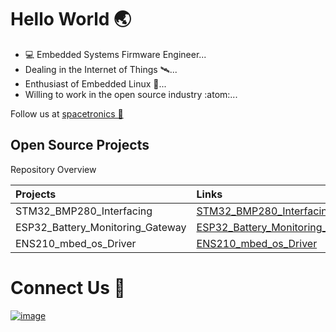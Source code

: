 # Hello World 🌏

- 💻 Embedded Systems Firmware Engineer...
- Dealing in the Internet of Things 🛰️...
- Enthusiast of Embedded Linux 🐧...
- Willing to work in the open source industry :atom:...



Follow us at [spacetronics 🚀](https://www.instagram.com/spacetronics/?utm_source=ig_embed&ig_mid=Xa0hPwABAAEL-Spz_Xp0rviImpPD&hl=en)

## Open Source Projects
Repository Overview

|Projects    |Links|
|:-----------|:-------------|
|STM32_BMP280_Interfacing|[STM32_BMP280_Interfacing](https://github.com/suffiyanshaikh/STM32_BMP280_Interfacing)|
|ESP32_Battery_Monitoring_Gateway|[ESP32_Battery_Monitoring_Gateway](https://github.com/suffiyanshaikh/ESP32_Battery_Monitoring_Gateway.git)|
|ENS210_mbed_os_Driver|[ENS210_mbed_os_Driver](https://github.com/suffiyanshaikh/ENS210_mbed_os_Driver.git)|


# Connect Us 📡

[![image](https://user-images.githubusercontent.com/42150715/192160083-03186e43-848a-4144-9336-51a34516844e.png)](https://www.linkedin.com/in/suffiyan-shaikh-113287121)






<!--
**suffiyanshaikh/suffiyanshaikh** is a ✨ _special_ ✨ repository because its `README.md` (this file) appears on your GitHub profile.

Here are some ideas to get you started:

- :computer:	 Embedded Systems Firmware Engineer...
- 🌱 I’m currently learning ...
- 👯 I’m looking to collaborate on ...
- 🤔 I’m looking for help with ...
- 💬 Ask me about ...
- 📫 How to reach me: ...
- 😄 Pronouns: ...
- ⚡ Fun fact: ...
-->



